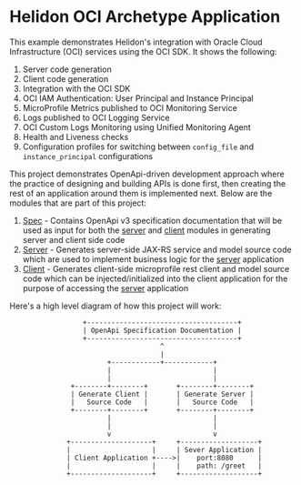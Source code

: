 # Helidon OCI Archetype Application

This example demonstrates Helidon's integration with Oracle Cloud Infrastructure (OCI) services using the OCI SDK. It shows the following:

1. Server code generation
2. Client code generation
3. Integration with the OCI SDK
4. OCI IAM Authentication: User Principal and Instance Principal
5. MicroProfile Metrics published to OCI Monitoring Service
6. Logs published to OCI Logging Service
7. OCI Custom Logs Monitoring using Unified Monitoring Agent
8. Health and Liveness checks
9. Configuration profiles for switching between `config_file` and `instance_principal` configurations

This project demonstrates OpenApi-driven development approach where the practice of designing and building APIs is done first, 
then creating the rest of an application around them is implemented next. Below are the modules that are part of this project:

1. [Spec](src/spec/README.md) - Contains OpenApi v3 specification documentation that will be used as input for
   both the [server](src/server/README.md) and [client](src/client/README.md) modules in generating server and client side code
2. [Server](src/server/README.md) - Generates server-side JAX-RS service and model source code which are used to implement
   business logic for the [server](src/server/README.md) application
3. [Client](src/client/README.md) - Generates client-side microprofile rest client and model source code which can be
   injected/initialized into the client application for the purpose of accessing the [server](src/server/README.md) application


Here's a high level diagram of how this project will work:

                      +-------------------------------------+
                      | OpenApi Specification Documentation |
                      +-------------------------------------+
                                         ^   
                                         |
                            +------------+------------+
                            |                         |
                            |                         |
                   +--------+--------+       +--------+--------+
                   | Generate Client |       | Generate Server |
                   |   Source Code   |       |   Source Code   |
                   +--------+--------+       +--------+--------+
                            |                         | 
                            |                         |
                            v                         v
                  +--------------------+     +-------------------+
                  |                    |     | Sever Application |
                  | Client Application +---->|    port:8080      |
                  |                    |     |    path: /greet   |
                  +--------------------+     +-------------------+
